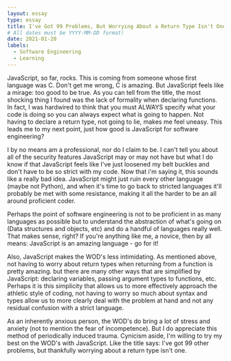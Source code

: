 ```yaml
---
layout: essay
type: essay
title: I've Got 99 Problems, But Worrying About a Return Type Isn't One
# All dates must be YYYY-MM-DD format!
date: 2021-01-20
labels:
  - Software Engineering
  - Learning
---
```


JavaScript, so far, rocks. This is coming from someone whose first language was C. Don't get me wrong, C is amazing. But JavaScript feels like a mirage: too good to be true. As you can tell from the title, the most shocking thing I found was the lack of formality when declaring functions. In fact, I was hardwired to think that you must ALWAYS specify what your code is doing so you can always expect what is going to happen. Not having to declare a return type, not going to lie, makes me feel uneasy. This leads me to my next point, just how good is JavaScript for software engineering?

I by no means am a professional, nor do I claim to be. I can't tell you about all of the security features JavaScript may or may not have but what I do know if that JavaScript feels like I've just loosened my belt buckles and don't have to be so strict with my code. Now that i'm saying it, this sounds like a really bad idea. JavaScript might just ruin every other language (maybe not Python), and when it's time to go back to stricted languages it'll probably be met with some resistance, making it all the harder to be an all around proficient coder.

Perhaps the point of software engineering is not to be proficient in as many languages as possible but to understand the abstraction of what's going on (Data structures and objects, etc) and do a handful of languages really well. That makes sense, right? If you're anything like me, a novice, then by all means: JavaScript is an amazing language - go for it!

Also, JavaScript makes the WOD's less intimidating. As mentioned above, not having to worry about return types when returning from a function is pretty amazing. but there are many other ways that are simplified by JavaScript: declaring variables, passing argument types to functions, etc. Perhaps it is this simplicity that allows us to more effectively approach the athletic style of coding, not having to worry so much about syntax and types allow us to more clearly deal with the problem at hand and not any residual confusion with a strict language.

As an inherently anxious person, the WOD's do bring a lot of stress and anxiety (not to mention the fear of incompetence). But I do appreciate this method of periodically induced trauma. Cynicism aside, I'm willing to try my best on the WOD's with JavaScript. Like the title says: I've got 99 other problems, but thankfully worrying about a return type isn't one.
